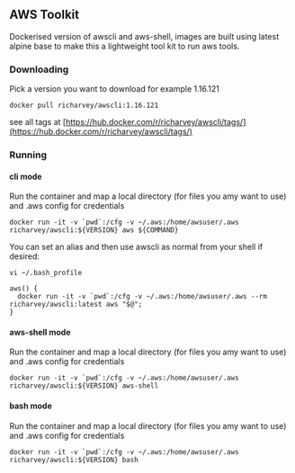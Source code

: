 ## AWS Toolkit

Dockerised version of awscli and aws-shell, images are built using latest alpine base to make this a lightweight tool kit to run aws tools.

### Downloading

Pick a version you want to download for example 1.16.121

```
docker pull richarvey/awscli:1.16.121
```

see all tags at [https://hub.docker.com/r/richarvey/awscli/tags/](https://hub.docker.com/r/richarvey/awscli/tags/)

### Running 

#### cli mode

Run the container and map a local directory (for files you amy want to use) and .aws config for credentials

```
docker run -it -v `pwd`:/cfg -v ~/.aws:/home/awsuser/.aws richarvey/awscli:${VERSION} aws ${COMMAND}
```

You can set an alias and then use awscli as normal from your shell if desired:

```
vi ~/.bash_profile
```

```
aws() {
  docker run -it -v `pwd`:/cfg -v ~/.aws:/home/awsuser/.aws --rm richarvey/awscli:latest aws "$@";
}
```

#### aws-shell mode

Run the container and map a local directory (for files you amy want to use) and .aws config for credentials

```
docker run -it -v `pwd`:/cfg -v ~/.aws:/home/awsuser/.aws richarvey/awscli:${VERSION} aws-shell
```

#### bash mode

Run the container and map a local directory (for files you amy want to use) and .aws config for credentials

```
docker run -it -v `pwd`:/cfg -v ~/.aws:/home/awsuser/.aws richarvey/awscli:${VERSION} bash
```

